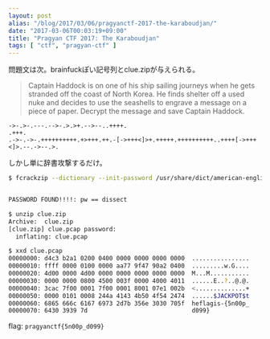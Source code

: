 ```yaml
---
layout: post
alias: "/blog/2017/03/06/pragyanctf-2017-the-karaboudjan/"
date: "2017-03-06T00:03:19+09:00"
title: "Pragyan CTF 2017: The Karaboudjan"
tags: [ "ctf", "pragyan-ctf" ]
---
```


問題文は次。brainfuckぽい記号列とclue.zipが与えられる。

>   Captain Haddock is on one of his ship sailing journeys when he gets stranded off the coast of North Korea. He finds shelter off a used nuke and decides to use the seashells to engrave a message on a piece of paper. Decrypt the message and save Captain Haddock.

``` brainfuck
->-.>-.---.-->-.>.>+.-->--..++++.
.+++.
.->-.->-.++++++++++.+>+++.++.-[->+++<]>+.+++++.++++++++++..++++[->+++<]>.--.->--.>.
```

しかし単に辞書攻撃するだけ。

``` sh
$ fcrackzip --dictionary --init-password /usr/share/dict/american-english --use-unzip clue.zip


PASSWORD FOUND!!!!: pw == dissect

$ unzip clue.zip
Archive:  clue.zip
[clue.zip] clue.pcap password: 
  inflating: clue.pcap 

$ xxd clue.pcap
00000000: d4c3 b2a1 0200 0400 0000 0000 0000 0000  ................
00000010: ffff 0000 0100 0000 aa77 9f47 90a2 0400  .........w.G....
00000020: 4d00 0000 4d00 0000 0000 0000 0000 0000  M...M...........
00000030: 0000 0000 0800 4500 003f 0000 4000 4011  ......E..?..@.@.
00000040: 3cac 7f00 0001 7f00 0001 8001 07e1 002b  <..............+
00000050: 0000 0101 0008 244a 4143 4b50 4f54 2474  ......$JACKPOT$t
00000060: 6865 666c 6167 6973 2d7b 356e 3030 705f  heflagis-{5n00p_
00000070: 6430 3939 7d                             d099}
```

flag: `pragyanctf{5n00p_d099}`
